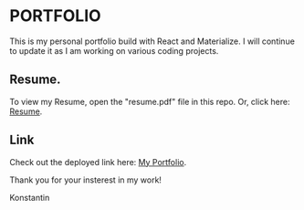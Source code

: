 # PORTFOLIO

This is my personal portfolio build with React and Materialize. 
I will continue to update it as I am working on various coding projects.

## Resume.

To view my Resume, open the "resume.pdf" file in this repo. Or, click here: [Resume](https://github.com/spclk/spclk.github.io/blob/main/resume.pdf).

## Link

Check out the deployed link here: [My Portfolio](https://spclk.github.io/).


Thank you for your insterest in my work!

Konstantin
